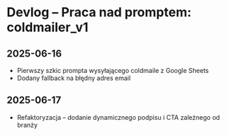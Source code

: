# Devlog – Praca nad promptem: coldmailer_v1

## 2025-06-16
- Pierwszy szkic prompta wysyłającego coldmaile z Google Sheets
- Dodany fallback na błędny adres email

## 2025-06-17
- Refaktoryzacja – dodanie dynamicznego podpisu i CTA zależnego od branży
